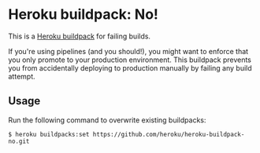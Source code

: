 # Heroku buildpack: No!

This is a [Heroku buildpack][buildpack] for failing builds.

If you're using pipelines (and you should!), you might want to enforce that
you only promote to your production environment. This buildpack prevents you
from accidentally deploying to production manually by failing any build
attempt.

[buildpack]: https://devcenter.heroku.com/articles/buildpacks
    "Heroku Dev Center article on buildpacks"


## Usage

Run the following command to overwrite existing buildpacks:

    $ heroku buildpacks:set https://github.com/heroku/heroku-buildpack-no.git
